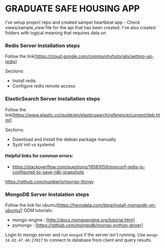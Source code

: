 # GRADUATE SAFE HOUSING APP

I've setup project repo and created sampel heartbeat app - Check views/sample_view file for the api that has been created.
I've also created folders with logical meaning that requires data on 


### Redis Server Installation steps
Follow the link[https://cloud.google.com/community/tutorials/setting-up-redis]

Sections:
* Install  redis 
* Configure redis remote access

### ElasticSearch Server Installation steps
Follow the link[https://www.elastic.co/guide/en/elasticsearch/reference/current/deb.html]

Sections:
* Download and install the debian package manually
* SysV init vs systemd

#### Helpful links for common errors:
* https://stackoverflow.com/questions/19581059/misconf-redis-is-configured-to-save-rdb-snapshots


https://github.com/numberly/mongo-thingy

### MongoDB Server Instalation steps
Follow the link for ubuntu[https://hevodata.com/blog/install-mongodb-on-ubuntu/]
ODM tutorials:
* mongo-engine : [http://docs.mongoengine.org/tutorial.html]
* pymongo : [https://github.com/mongodb/mongo-python-driver]

Login to mongo server and run `mongod` if the server isn't running.
Use `mongo 34.82.47.46:27017` to connect to database from client and query results.


